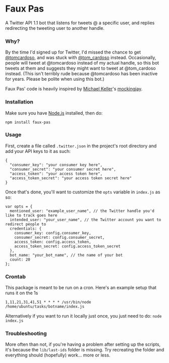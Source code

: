 # Faux Pas

A Twitter API 1.1 bot that listens for tweets @ a specific user, and replies redirecting the tweeting user to another handle.

### Why?

By the time I'd signed up for Twitter, I'd missed the chance to get [@tomcardoso](http://www.twitter.com/tomcardoso), and was stuck with [@tom_cardoso](http://www.twitter.com/tom_cardoso) instead. Occasionally, people will tweet at @tomcardoso instead of my actual handle, so this bot tweets at them and suggests they might want to tweet at @tom_cardoso instead. (This isn't terribly rude because @tomcardoso has been inactive for years. Please be polite when using this bot.)

Faux Pas' code is heavily inspired by [Michael Keller](https://github.com/mhkeller)'s [mockingjay](https://github.com/csvsoundsystem/mockingjay).

### Installation

Make sure you have [Node.js](http://nodejs.org) installed, then do:
```
npm install faux-pas
```

### Usage

First, create a file called `.twitter.json` in the project's root directory and add your API keys to it as such:
```
{
  "consumer_key": "your consumer key here",
  "consumer_secret": "your consumer secret here",
  "access_token": "your access token here",
  "access_token_secret": "your access token secret here"
}
```

Once that's done, you'll want to customize the `opts` variable in `index.js` as so:
```
var opts = {
  mentioned_user: "example_user_name", // the Twitter handle you'd like to track goes here
  intended_user: "your_user_name", // the Twitter account you want to redirect people to
  credentials: {
    consumer_key: config.consumer_key,
    consumer_secret: config.consumer_secret,
    access_token: config.access_token,
    access_token_secret: config.access_token_secret
  },
  bot_name: "your_bot_name", // the name of your bot
  count: 20
};
```

### Crontab

This package is meant to be run on a cron. Here's an example setup that runs it on the 1s

`1,11,21,31,41,51 * * * * /usr/bin/node /home/ubuntu/tasks/botname/index.js`

Alternatively if you want to run it locally just once, you just need to do:
`node index.js`

### Troubleshooting

More often than not, if you're having a problem after setting up the scripts, it's because the `lib/last-ids` folder is missing. Try recreating the folder and everything should (hopefully) work… more or less.